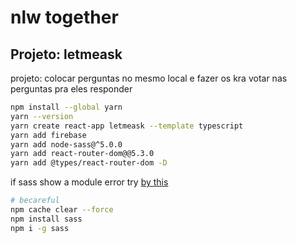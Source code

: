 # nlw together
## Projeto: letmeask
projeto: colocar perguntas no mesmo local e fazer os kra votar nas perguntas pra eles responder

```bash
npm install --global yarn
yarn --version
yarn create react-app letmeask --template typescript
yarn add firebase
yarn add node-sass@^5.0.0
yarn add react-router-dom@@5.3.0
yarn add @types/react-router-dom -D
```
if sass show a module error try [by this](https://exerror.com/cannot-find-module-sass-in-reactjs/#:~:text=To%20Solve%20Cannot%20find%20module%20'sass'%20in%20reactjs%20Error%20You,your%20error%20must%20be%20solved.)
```bash
# becareful
npm cache clear --force
npm install sass
npm i -g sass
```